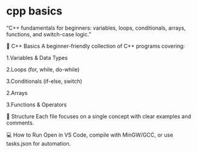 # cpp basics
“C++ fundamentals for beginners: variables, loops, conditionals, arrays, functions, and switch-case logic.”

🚀 C++ Basics
A beginner-friendly collection of C++ programs covering:

1.Variables & Data Types

2.Loops (for, while, do-while)

3.Conditionals (if-else, switch)

2.Arrays 

3.Functions & Operators

📂 Structure
Each file focuses on a single concept with clear examples and comments.

💻 How to Run
Open in VS Code, compile with MinGW/GCC, or use tasks.json for automation.
